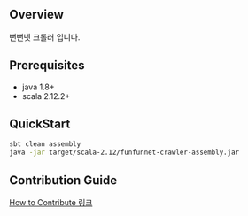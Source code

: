 ## Overview
뻔뻔넷 크롤러 입니다.


## Prerequisites
- java 1.8+
- scala 2.12.2+

## QuickStart
```bash
sbt clean assembly
java -jar target/scala-2.12/funfunnet-crawler-assembly.jar
```
## Contribution Guide
[How to Contribute 링크](https://github.com/funfunStudy/funfunnet/wiki/How-to-Contribute)
